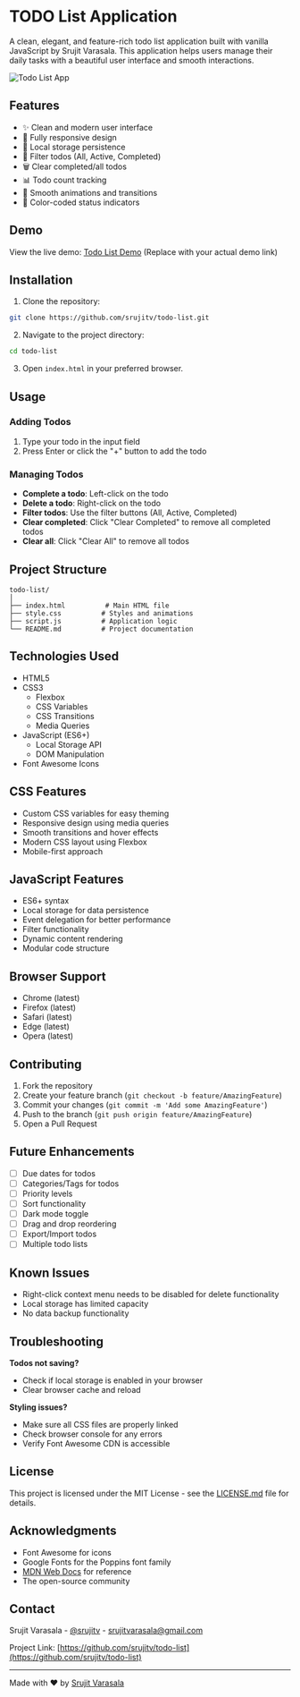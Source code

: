 # TODO List Application

A clean, elegant, and feature-rich todo list application built with vanilla JavaScript by Srujit Varasala. This application helps users manage their daily tasks with a beautiful user interface and smooth interactions.

![Todo List App](https://via.placeholder.com/800x400)

## Features

- ✨ Clean and modern user interface
- 📱 Fully responsive design
- 💾 Local storage persistence
- 🎯 Filter todos (All, Active, Completed)
- 🗑️ Clear completed/all todos
- 📊 Todo count tracking
- 🎨 Smooth animations and transitions
- 🌈 Color-coded status indicators

## Demo

View the live demo: [Todo List Demo](#) (Replace with your actual demo link)

## Installation

1. Clone the repository:
```bash
git clone https://github.com/srujitv/todo-list.git
```

2. Navigate to the project directory:
```bash
cd todo-list
```

3. Open `index.html` in your preferred browser.

## Usage

### Adding Todos
1. Type your todo in the input field
2. Press Enter or click the "+" button to add the todo

### Managing Todos
- **Complete a todo**: Left-click on the todo
- **Delete a todo**: Right-click on the todo
- **Filter todos**: Use the filter buttons (All, Active, Completed)
- **Clear completed**: Click "Clear Completed" to remove all completed todos
- **Clear all**: Click "Clear All" to remove all todos

## Project Structure

```
todo-list/
│
├── index.html          # Main HTML file
├── style.css          # Styles and animations
├── script.js          # Application logic
└── README.md          # Project documentation
```

## Technologies Used

- HTML5
- CSS3
  - Flexbox
  - CSS Variables
  - CSS Transitions
  - Media Queries
- JavaScript (ES6+)
  - Local Storage API
  - DOM Manipulation
- Font Awesome Icons

## CSS Features

- Custom CSS variables for easy theming
- Responsive design using media queries
- Smooth transitions and hover effects
- Modern CSS layout using Flexbox
- Mobile-first approach

## JavaScript Features

- ES6+ syntax
- Local storage for data persistence
- Event delegation for better performance
- Filter functionality
- Dynamic content rendering
- Modular code structure

## Browser Support

- Chrome (latest)
- Firefox (latest)
- Safari (latest)
- Edge (latest)
- Opera (latest)

## Contributing

1. Fork the repository
2. Create your feature branch (`git checkout -b feature/AmazingFeature`)
3. Commit your changes (`git commit -m 'Add some AmazingFeature'`)
4. Push to the branch (`git push origin feature/AmazingFeature`)
5. Open a Pull Request

## Future Enhancements

- [ ] Due dates for todos
- [ ] Categories/Tags for todos
- [ ] Priority levels
- [ ] Sort functionality
- [ ] Dark mode toggle
- [ ] Drag and drop reordering
- [ ] Export/Import todos
- [ ] Multiple todo lists

## Known Issues

- Right-click context menu needs to be disabled for delete functionality
- Local storage has limited capacity
- No data backup functionality

## Troubleshooting

**Todos not saving?**
- Check if local storage is enabled in your browser
- Clear browser cache and reload

**Styling issues?**
- Make sure all CSS files are properly linked
- Check browser console for any errors
- Verify Font Awesome CDN is accessible

## License

This project is licensed under the MIT License - see the [LICENSE.md](LICENSE.md) file for details.

## Acknowledgments

- Font Awesome for icons
- Google Fonts for the Poppins font family
- [MDN Web Docs](https://developer.mozilla.org/) for reference
- The open-source community

## Contact

Srujit Varasala - [@srujitv](https://twitter.com/srujitv) - srujitvarasala@gmail.com

Project Link: [https://github.com/srujitv/todo-list](https://github.com/srujitv/todo-list)

---

Made with ❤️ by [Srujit Varasala](https://github.com/srujit12091997)